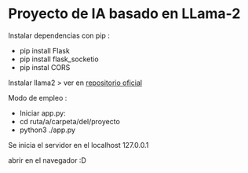 <h1> Proyecto de IA basado en LLama-2</h1>

Instalar dependencias
con pip : 
<ul>
  <li>pip install Flask</li>
  <li>pip install flask_socketio</li>
  <li>pip instal CORS</li>
</ul>




Instalar llama2 > ver en <a href="https://github.com/abetlen/llama-cpp-python">repositorio oficial </a>

Modo de empleo : 

<ul>
  <li>Iniciar app.py: </li>
  <li>cd ruta/a/carpeta/del/proyecto</li>
  <li>python3 ./app.py </li>
</ul>

Se inicia el servidor en el localhost 127.0.0.1

abrir en el navegador :D 
